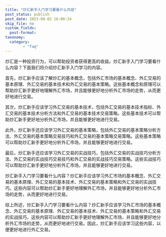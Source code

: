 ```yaml
---
title: "炒汇新手入门学习要看什么内容"
post_status: publish
post_date: 2023-08-02 16:00:24
skip_file: no
custom_fields: 
  post-format: 
taxonomy:
  category:
        - "faq"
---
```


炒汇是一种投资行为，可以帮助投资者获得更高的收益。炒汇新手入门学习要看什么内容？下面我们将介绍炒汇新手入门学习的内容。

首先，炒汇新手应该了解炒汇的基本概念，包括外汇市场的基本概念、外汇交易的基本原理、外汇交易的基本技术和外汇交易的基本策略。这些基本概念和原理可以帮助炒汇新手更好地理解外汇市场，并且能够更好地分析外汇市场的走势，从而更好地进行交易。

其次，炒汇新手应该学习外汇交易的基本技术，包括外汇交易的基本技术指标、外汇交易的基本技术分析方法和外汇交易的基本技术交易策略。这些基本技术可以帮助炒汇新手更好地分析外汇市场，并且能够更好地进行交易。

此外，炒汇新手还应该学习外汇交易的基本策略，包括外汇交易的基本策略分析方法、外汇交易的基本策略交易技巧和外汇交易的基本策略交易策略。这些基本策略可以帮助炒汇新手更好地分析外汇市场，并且能够更好地进行交易。

最后，炒汇新手还应该学习外汇交易的实战技巧，包括外汇交易的实战技巧分析方法、外汇交易的实战技巧交易技巧和外汇交易的实战技巧交易策略。这些实战技巧可以帮助炒汇新手更好地分析外汇市场，并且能够更好地进行交易。

炒汇新手入门学习要看什么内容？炒汇新手应该学习外汇市场的基本概念、外汇交易的基本原理、外汇交易的基本技术、外汇交易的基本策略和外汇交易的实战技巧。这些内容可以帮助炒汇新手更好地理解外汇市场，并且能够更好地分析外汇市场的走势，从而更好地进行交易。

综上所述，炒汇新手入门学习要看什么内容？炒汇新手应该学习外汇市场的基本概念、外汇交易的基本原理、外汇交易的基本技术、外汇交易的基本策略和外汇交易的实战技巧，这些内容可以帮助炒汇新手更好地理解外汇市场，并且能够更好地分析外汇市场的走势，从而更好地进行交易。因此，炒汇新手应该学习这些内容，以便更好地进行外汇交易。
